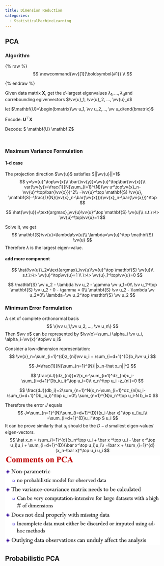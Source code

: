 ```yaml
---
title: Dimension Reduction
categories:
  - StatisticalMachineLearning
---
```


## PCA

### Algorithm

{% raw %}
$$
\newcommand{\vv}[1]{\boldsymbol{#1}}
\\
$$


{% endraw %}

Given data matrix $\mathbf{X}​$, get the $d​$-largest eigenvalues $\lambda_1, ..., \lambda_d​$ and correbounding egivenvectors $\vv{u}_1, \vv{u}_2, ..., \vv{u}_d​$

let $\mathbf{U}=\begin{bmatrix}\vv u_1, \vv u_2,..., \vv u_d\end{bmatrix}$

Encode: $\mathbf{U}^\top \mathbf X$

Decode: $ \mathbf{U} \mathbf Z$

​	

### Maximum Variance Formulation

#### 1-d case

The projection direction $\vv{u}$ satisfies $||\vv{u}||=1$
$$
y=\vv{u}^\top\vv{x}\\
\bar{\vv{y}}=\vv{u}^\top\bar{\vv{x}}\\
var(\vv{y})=\frac{1}{N}\sum_{i=1}^{N}(\vv u^\top\vv{x}_n-\vv{u}^\top\bar{\vv{x}})^2\\
=\vv{u}^\top \mathbf{S} \vv{u}, \mathbf{S}=\frac{1}{N}(\vv{x}_n-\bar{\vv{x}})(\vv{x}_n-\bar{\vv{x}})^\top
$$

$$
\hat{\vv{u}}=\text{argmax}_\vv{u}\vv{u}^\top \mathbf{S} \vv{u}\\
s.t.\>\> \vv{u}^\top\vv{u}=1
$$

Solve it, we get
$$
\mathbf{S}\vv{u}=\lambda\vv{u}\\
\lambda=\vv{u}^\top \mathbf{S} \vv{u}
$$
Therefore $\lambda$ is the largest eigen-value.

#### add more component

$$
\hat{\vv{u}}_2=\text{argmax}_\vv{u}\vv{u}^\top \mathbf{S} \vv{u}\\
s.t.\>\> \vv{u}^\top\vv{u}=1 \\
\>\> \vv{u}_1^\top\vv{u}=0
$$


$$
\mathbf{S} \vv u_2 - \lambda \vv u_2 - \gamma \vv u_1=0\\
\vv u_1^\top \mathbf{S} \vv u_2 - 0 - \gamma = 0\\
\mathbf{S} \vv u_2 - \lambda \vv u_2=0\\
\lambda=\vv u_2^\top \mathbf{S} \vv u_2
$$

### Minimum Error Formulation

A set of complete orthonormal basis
$$
\{\vv u_1,\vv  u_2, ..., \vv u_n\}
$$
Then $\vv x$ can be represented by $\vv{x}=\sum_i \alpha_i \vv u_i, \alpha_i=\vv{x}^\top\vv u_i$

Consider a low-dimension representation:
$$
\vv{x}_n=\sum_{i=1}^{d}z_{ni}\vv u_i + \sum_{i=d+1}^{D}b_i\vv u_i
$$

$$
J=\frac{1}{N}\sum_{n=1}^{N}||x_n-\hat x_n||^2
$$

$$
\frac{dJ}{dz_{ni}}=2(x_n-\sum_{i=1}^dz_{ni}u_i-\sum_{i=d+1}^Db_iu_i)^\top u_i=0\\
x_n^\top u_i -z_{ni}=0
$$

$$
\frac{dJ}{db_i}=2\sum_{n=1}^N(x_n-\sum_{i=1}^dz_{ni}u_i-\sum_{i=d+1}^Db_iu_i)^\top u_i=0\\
\sum_{n=1}^{N}x_n^\top u_i-N b_i=0
$$

Therefore the error $J$ equals
$$
J=\sum_{n=1}^{N}\sum_{i=d+1}^{D}((x_i-\bar x)^\top u_i)u_i\\
=\sum_{i=d+1}^{D}u_i^\top S u_i
$$
It can be prove similarly that $u_i$ should be the $D-d$ smallest eigen-values' eigen-vectors.
$$
\hat x_n = \sum_{i=1}^{d}(x_n^\top u_i + \bar x ^\top u_i - \bar x ^\top u_i)u_i + \sum_{i=d+1}^{D}(\bar x^\top u_i)u_i\\
=\bar x + \sum_{i=1}^{d}(x_n-\bar x)^\top u_i u_i
$$
![image-20190419195806342](clustering/image-20190419195806342.png)

## Probabilistic PCA

